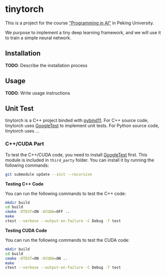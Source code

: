 # tinytorch

This is a project for the course ["Programming in AI"](https://pkuprogramminginai.github.io/Labs-Documentation/#/) in Peking University.

We purpose to implement a tiny deep learning framework, and we will use it to train a simple neural network.

## Installation

**TODO**: Describe the installation process

## Usage

**TODO**: Write usage instructions

## Unit Test

tinytorch is a C++ project binded with [pybind11](https://github.com/pybind/pybind11). For C++ source code, tinytorch uses [GoogleTest](https://github.com/google/googletest) to implement unit tests. For Python source code, tinytorch uses ...

### C++/CUDA Part

To test the C++/CUDA code, you need to install [GoogleTest](https://github.com/google/googletest) first. This module is included in `third_party` folder. You can install it by running the following commands:

```bash
git submodule update --init --recursive
```

**Testing C++ Code**

You can run the following commands to test the C++ code:

```bash
mkdir build
cd build
cmake -DTEST=ON -DCUDA=OFF ..
make
ctest --verbose --output-on-failure -C Debug -T test
```

**Testing CUDA Code**

You can run the following commands to test the CUDA code:

```bash
mkdir build
cd build
cmake -DTEST=ON -DCUDA=ON ..
make
ctest --verbose --output-on-failure -C Debug -T test
```